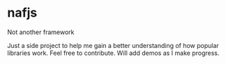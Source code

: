 # nafjs
Not another framework

Just a side project to help me gain a better understanding of how popular libraries work.  Feel free to contribute.  Will add demos as I make progress.
